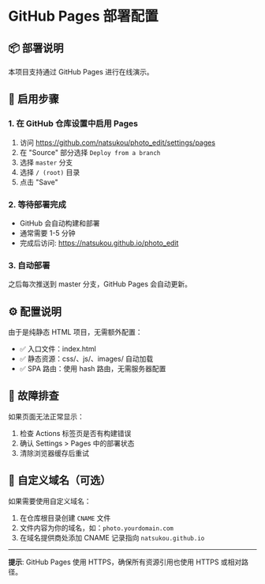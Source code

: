 # GitHub Pages 部署配置

## 📦 部署说明

本项目支持通过 GitHub Pages 进行在线演示。

## 🚀 启用步骤

### 1. 在 GitHub 仓库设置中启用 Pages

1. 访问 https://github.com/natsukou/photo_edit/settings/pages
2. 在 "Source" 部分选择 `Deploy from a branch`
3. 选择 `master` 分支
4. 选择 `/ (root)` 目录
5. 点击 "Save"

### 2. 等待部署完成

- GitHub 会自动构建和部署
- 通常需要 1-5 分钟
- 完成后访问: https://natsukou.github.io/photo_edit

### 3. 自动部署

之后每次推送到 master 分支，GitHub Pages 会自动更新。

## ⚙️ 配置说明

由于是纯静态 HTML 项目，无需额外配置：

- ✅ 入口文件：index.html
- ✅ 静态资源：css/、js/、images/ 自动加载
- ✅ SPA 路由：使用 hash 路由，无需服务器配置

## 🔧 故障排查

如果页面无法正常显示：

1. 检查 Actions 标签页是否有构建错误
2. 确认 Settings > Pages 中的部署状态
3. 清除浏览器缓存后重试

## 📝 自定义域名（可选）

如果需要使用自定义域名：

1. 在仓库根目录创建 `CNAME` 文件
2. 文件内容为你的域名，如：`photo.yourdomain.com`
3. 在域名提供商处添加 CNAME 记录指向 `natsukou.github.io`

---

**提示**: GitHub Pages 使用 HTTPS，确保所有资源引用也使用 HTTPS 或相对路径。
